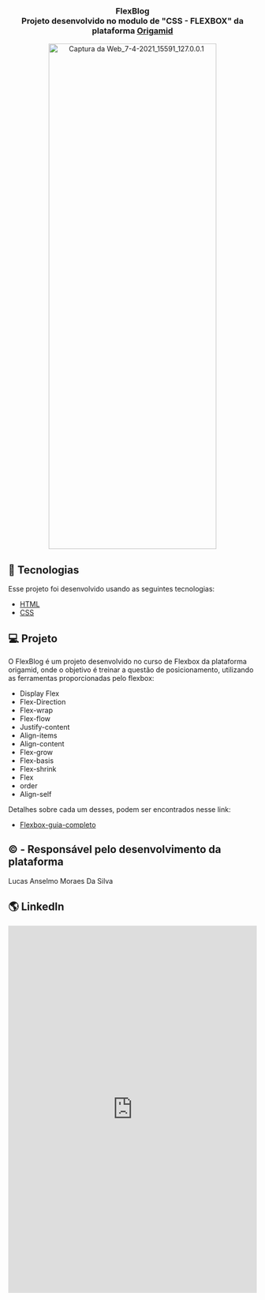 <h3 align="center">
  FlexBlog<br/>
  Projeto desenvolvido no modulo de "CSS - FLEXBOX" da plataforma <a href="https://www.origamid.com/">Origamid</a>
</h3>

<p align="center" width="100%">
  <a data-flickr-embed="true" href="https://www.flickr.com/photos/190690980@N06/51101326636/in/dateposted-public/" title="Captura da Web_7-4-2021_15591_127.0.0.1"><img src="https://live.staticflickr.com/65535/51101326636_2363d4f9f3_b.jpg" width="340" height="1024" alt="Captura da Web_7-4-2021_15591_127.0.0.1"></a><script async src="//embedr.flickr.com/assets/client-code.js" charset="utf-8"></script>
</p>

## 🚀 Tecnologias

Esse projeto foi desenvolvido usando as seguintes tecnologias:

- [HTML](https://developer.mozilla.org/pt-BR/docs/Web/HTML)
- [CSS](https://developer.mozilla.org/pt-BR/docs/Web/CSS)

## 💻 Projeto

O FlexBlog é um projeto desenvolvido no curso de Flexbox da plataforma origamid, onde o objetivo é treinar a questão de posicionamento, utilizando as ferramentas proporcionadas pelo flexbox:

- Display Flex
- Flex-Direction
- Flex-wrap
- Flex-flow
- Justify-content
- Align-items
- Align-content
- Flex-grow
- Flex-basis
- Flex-shrink
- Flex
- order
- Align-self

Detalhes sobre cada um desses, podem ser encontrados nesse link:

- [Flexbox-guia-completo](https://origamid.com/projetos/flexbox-guia-completo/)

## © - Responsável pelo desenvolvimento da plataforma

Lucas Anselmo Moraes Da Silva

## 🌎 LinkedIn

<iframe src="https://www.linkedin.com/embed/feed/update/urn:li:ugcPost:6785630994549493760" height="744" width="504" frameborder="0" allowfullscreen="" title="Publicação incorporada"></iframe>
